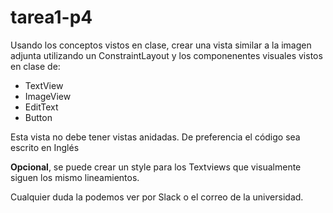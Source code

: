 # tarea1-p4
Usando los conceptos vistos en clase, crear una vista similar a la imagen adjunta utilizando un ConstraintLayout y los componenentes visuales vistos en clase de:
 - TextView
 - ImageView
 - EditText
 - Button


Esta vista no debe tener vistas anidadas.
De preferencia el código sea escrito en Inglés

**Opcional**, se puede crear un style para los Textviews que visualmente siguen los mismo lineamientos.

Cualquier duda la podemos ver por Slack o el correo de la universidad.
